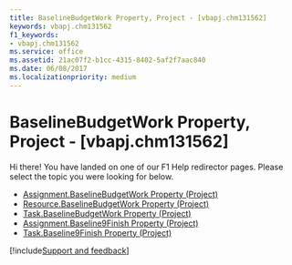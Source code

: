 ```yaml
---
title: BaselineBudgetWork Property, Project - [vbapj.chm131562]
keywords: vbapj.chm131562
f1_keywords:
- vbapj.chm131562
ms.service: office
ms.assetid: 21ac07f2-b1cc-4315-8402-5af2f7aac840
ms.date: 06/08/2017
ms.localizationpriority: medium
---
```



# BaselineBudgetWork Property, Project - [vbapj.chm131562]

Hi there! You have landed on one of our F1 Help redirector pages. Please select the topic you were looking for below.

- [Assignment.BaselineBudgetWork Property (Project)](https://msdn.microsoft.com/library/d10ddcdc-0879-1567-2697-e55ebcd4675b%28Office.15%29.aspx)
- [Resource.BaselineBudgetWork Property (Project)](https://msdn.microsoft.com/library/d326d283-744a-b916-9a28-896607eaac55%28Office.15%29.aspx)
- [Task.BaselineBudgetWork Property (Project)](https://msdn.microsoft.com/library/5c08cb4f-001a-f3cd-02d1-ed44f53c1ecf%28Office.15%29.aspx)
- [Assignment.Baseline9Finish Property (Project)](https://msdn.microsoft.com/library/57889822-a28e-4ed5-d972-0c63bef29fc2%28Office.15%29.aspx)
- [Task.Baseline9Finish Property (Project)](https://msdn.microsoft.com/library/73291ec5-d7bb-0490-b510-6014597aff83%28Office.15%29.aspx)

[!include[Support and feedback](~/includes/feedback-boilerplate.md)]